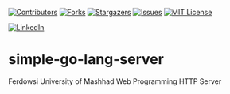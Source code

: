 <a name="readme-top"></a>


[![Contributors][contributors-shield]][contributors-url]
[![Forks][forks-shield]][forks-url]
[![Stargazers][stars-shield]][stars-url]
[![Issues][issues-shield]][issues-url]
[![MIT License][license-shield]][license-url]



[![LinkedIn][linkedin-shield]][javid-linkedin-url]

# simple-go-lang-server

Ferdowsi University of Mashhad Web Programming HTTP Server


<!-- MARKDOWN LINKS & IMAGES -->
<!-- https://www.markdownguide.org/basic-syntax/#reference-style-links -->
<!-- https://ileriayo.github.io/markdown-badges/ -->

<!-- Contributors -->
[contributors-shield]: https://img.shields.io/github/contributors/javidchaji/FUM-Web-Programming-HTTP-Server.svg?style=for-the-badge

[contributors-url]: https://github.com/javidchaji/FUM-Web-Programming-HTTP-Server/graphs/contributors

<!-- Forks -->
[forks-shield]: https://img.shields.io/github/forks/javidchaji/FUM-Web-Programming-Hotel-Search-UI.svg?style=for-the-badge

[forks-url]: https://github.com/javidchaji/FUM-Web-Programming-Hotel-Search-UI/network/members


<!-- Stars -->
[stars-shield]: https://img.shields.io/github/stars/javidchaji/FUM-Web-Programming-Hotel-Search-UI.svg?style=for-the-badge

[stars-url]: https://github.com/javidchaji/FUM-Web-Programming-Hotel-Search-UI/stargazers


<!-- Issues -->
[issues-shield]: https://img.shields.io/github/issues/javidchaji/FUM-Web-Programming-Hotel-Search-UI.svg?style=for-the-badge

[issues-url]: https://github.com/javidchaji/FUM-Web-Programming-Hotel-Search-UI/issues


<!-- License -->
[license-shield]: https://img.shields.io/github/license/javidchaji/FUM-Web-Programming-Hotel-Search-UI.svg?style=for-the-badge

[license-url]: https://github.com/javidchaji/FUM-Web-Programming-Hotel-Search-UI/blob/master/LICENSE


<!-- Linkedin -->
[linkedin-shield]: https://img.shields.io/badge/linkedin-%230077B5.svg?style=for-the-badge&logo=linkedin&logoColor=white

[javid-linkedin-url]: https://linkedin.com/in/javidchaji
